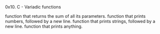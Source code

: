 0x10. C - Variadic functions

function that returns the sum of all its parameters.
function that prints numbers, followed by a new line.
function that prints strings, followed by a new line.
function that prints anything.

